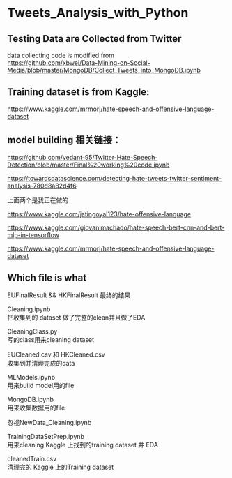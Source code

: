 # Tweets_Analysis_with_Python

## Testing Data are Collected from Twitter
data collecting code is modified from  
https://github.com/xbwei/Data-Mining-on-Social-Media/blob/master/MongoDB/Collect_Tweets_into_MongoDB.ipynb 
## Training dataset is from Kaggle:
https://www.kaggle.com/mrmorj/hate-speech-and-offensive-language-dataset
 
## model building 相关链接：
https://github.com/vedant-95/Twitter-Hate-Speech-Detection/blob/master/Final%20working%20code.ipynb

https://towardsdatascience.com/detecting-hate-tweets-twitter-sentiment-analysis-780d8a82d4f6

上面两个是我正在做的

https://www.kaggle.com/jatingoyal123/hate-offensive-language

https://www.kaggle.com/giovanimachado/hate-speech-bert-cnn-and-bert-mlp-in-tensorflow

https://www.kaggle.com/mrmorj/hate-speech-and-offensive-language-dataset

## Which file is what
EUFinalResult && HKFinalResult 最终的结果

Cleaning.ipynb  
把收集到的 dataset 做了完整的clean并且做了EDA

CleaningClass.py  
写的class用来cleaning dataset

EUCleaned.csv 和 HKCleaned.csv  
收集到并清理完成的data

MLModels.ipynb  
用来build model用的file

MongoDB.ipynb  
用来收集数据用的file

忽视NewData_Cleaning.ipynb

TrainingDataSetPrep.ipynb  
用来cleaning Kaggle 上找到的training dataset 并 EDA

cleanedTrain.csv  
清理完的 Kaggle 上的Training dataset





